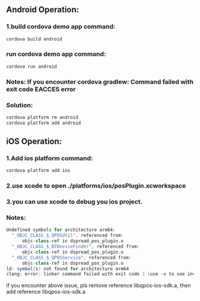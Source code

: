 ## Android Operation:

### 1.build cordova demo app command:
```java
cordova build android
```

### run cordova demo app command:
```java
cordova run android
```

### Notes: If you encounter cordova gradlew: Command failed with exit code EACCES error

### Solution: 
```java
cordova platform rm android
cordova platform add android
```


## iOS Operation:

### 1.Add ios platform command:
```java
cordova platform add ios
```

### 2.use xcode to open ./platforms/ios/posPlugin.xcworkspace

### 3.you can use xcode to debug you ios project. 


### Notes:
```java
Undefined symbols for architecture arm64:
  "_OBJC_CLASS_$_QPOSUtil", referenced from:
      objc-class-ref in dspread_pos_plugin.o
  "_OBJC_CLASS_$_BTDeviceFinder", referenced from:
      objc-class-ref in dspread_pos_plugin.o
  "_OBJC_CLASS_$_QPOSService", referenced from:
      objc-class-ref in dspread_pos_plugin.o
ld: symbol(s) not found for architecture arm64
clang: error: linker command failed with exit code 1 (use -v to see invocation)
```

if you encounter above issue, pls remove reference libqpos-ios-sdk.a, then add reference libqpos-ios-sdk.a
